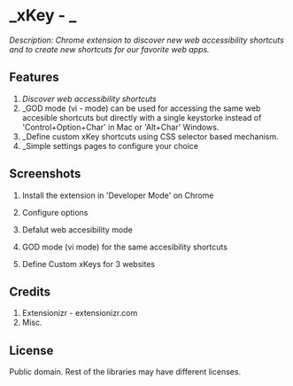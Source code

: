 # _xKey - _

_Description: Chrome extension to discover new web accessibility shortcuts and to create new shortcuts for our favorite web apps._

## Features

1. _Discover web accessibility shortcuts_
2. _GOD mode (vi - mode) can be used for accessing the same web accesible shortcuts but directly with a single keystorke instead of 'Control+Option+Char' in Mac or 'Alt+Char' Windows.
3. _Define custom xKey shortcuts using CSS selector based mechanism.
4. _Simple settings pages to configure your choice

## Screenshots


1. Install the extension in 'Developer Mode' on Chrome

2. Configure options

3. Defalut web accesibility mode

4. GOD mode (vi mode) for the same accesibility shortcuts

5. Define Custom xKeys for 3 websites

## Credits

1. Extensionizr - extensionizr.com
2. Misc.

## License

Public domain. Rest of the libraries may have different licenses.